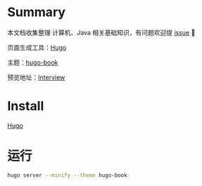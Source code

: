 # Summary

本文档收集整理 计算机、Java 相关基础知识，有问题欢迎提 [issue](https://github.com/hadyang/interview/issues/new) 👏

页面生成工具：[Hugo](https://themes.gohugo.io/)

主题：[hugo-book](https://themes.gohugo.io/hugo-book/)

预览地址：[Interview](https://hadyang.github.io/interview/)

# Install
[Hugo](https://gohugo.io/)  

# 运行
```bash
hugo server --minify --theme hugo-book
```
